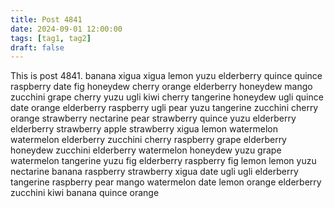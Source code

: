 ```yaml
---
title: Post 4841
date: 2024-09-01 12:00:00
tags: [tag1, tag2]
draft: false
---
```

This is post 4841.
banana
xigua
xigua
lemon
yuzu
elderberry
quince
quince
raspberry
date
fig
honeydew
cherry
orange
elderberry
honeydew
mango
zucchini
grape
cherry
yuzu
ugli
kiwi
cherry
tangerine
honeydew
ugli
quince
date
orange
elderberry
raspberry
ugli
pear
yuzu
tangerine
zucchini
cherry
orange
strawberry
nectarine
pear
strawberry
quince
yuzu
elderberry
elderberry
strawberry
apple
strawberry
xigua
lemon
watermelon
watermelon
elderberry
zucchini
cherry
raspberry
grape
elderberry
honeydew
zucchini
elderberry
watermelon
honeydew
yuzu
grape
watermelon
tangerine
yuzu
fig
elderberry
raspberry
fig
lemon
lemon
yuzu
nectarine
banana
raspberry
strawberry
xigua
date
ugli
ugli
elderberry
tangerine
raspberry
pear
mango
watermelon
date
lemon
orange
elderberry
zucchini
kiwi
banana
quince
orange
